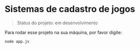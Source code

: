 <h1>Sistemas de cadastro de jogos</h1>

> Status do projeto: em desenvolvimento

Para rodar esse projeto na sua máquina, por favor digite:
```
node app.js
```

